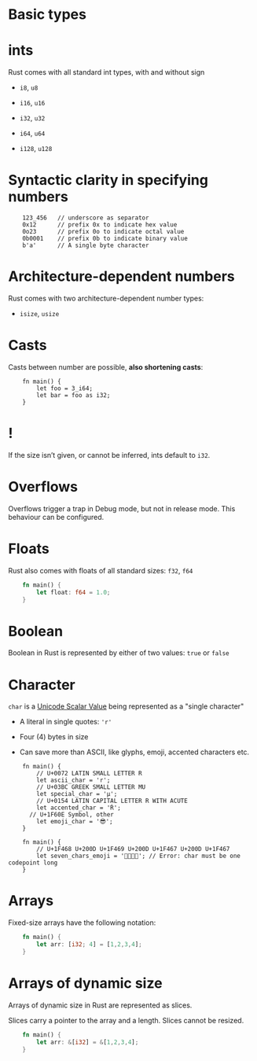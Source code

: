 # Basic types

ints
====

Rust comes with all standard int types, with and without sign

-   `i8`, `u8`

-   `i16`, `u16`

-   `i32`, `u32`

-   `i64`, `u64`

-   `i128`, `u128`

Syntactic clarity in specifying numbers
=======================================

```rust,ignore,editable
    123_456   // underscore as separator
    0x12      // prefix 0x to indicate hex value
    0o23      // prefix 0o to indicate octal value
    0b0001    // prefix 0b to indicate binary value
    b'a'      // A single byte character
```

Architecture-dependent numbers
==============================

Rust comes with two architecture-dependent number types:

-   `isize`, `usize`

Casts
=====

Casts between number are possible, **also shortening casts**:

```rust,editable
    fn main() {
        let foo = 3_i64;
        let bar = foo as i32;
    }
```
!
=

If the size isn’t given, or cannot be inferred, ints default to `i32`.

Overflows
=========

Overflows trigger a trap in Debug mode, but not in release mode. This
behaviour can be configured.

Floats
======

Rust also comes with floats of all standard sizes: `f32`, `f64`

```rust
    fn main() {
        let float: f64 = 1.0;
    }
```
Boolean
=======

Boolean in Rust is represented by either of two values: `true` or
`false`

Character
=========

`char` is a [Unicode Scalar
Value](https://www.unicode.org/glossary/#unicode_scalar_value) being
represented as a "single character"

-   A literal in single quotes: `'r'`

-   Four (4) bytes in size

-   Can save more than ASCII, like glyphs, emoji, accented characters
    etc.

<!-- -->

```rust,editable
    fn main() {
        // U+0072 LATIN SMALL LETTER R
        let ascii_char = 'r';
        // U+03BC GREEK SMALL LETTER MU
        let special_char = 'μ';
        // U+0154 LATIN CAPITAL LETTER R WITH ACUTE
        let accented_char = 'Ŕ';
      // U+1F60E Symbol, other
        let emoji_char = '😎';
    }
```

```rust,ignore,does_not_compile,editable
    fn main() {
        // U+1F468 U+200D U+1F469 U+200D U+1F467 U+200D U+1F467
        let seven_chars_emoji = '👨‍👩‍👧‍👧'; // Error: char must be one codepoint long
    }
```

Arrays
======

Fixed-size arrays have the following notation:

```rust
    fn main() {
        let arr: [i32; 4] = [1,2,3,4];
    }
```
Arrays of dynamic size
======================

Arrays of dynamic size in Rust are represented as slices.

Slices carry a pointer to the array and a length. Slices cannot be
resized.

```rust
    fn main() {
        let arr: &[i32] = &[1,2,3,4];
    }
```

